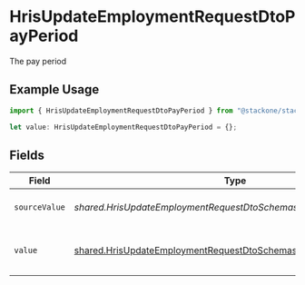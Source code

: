 # HrisUpdateEmploymentRequestDtoPayPeriod

The pay period

## Example Usage

```typescript
import { HrisUpdateEmploymentRequestDtoPayPeriod } from "@stackone/stackone-client-ts/sdk/models/shared";

let value: HrisUpdateEmploymentRequestDtoPayPeriod = {};
```

## Fields

| Field                                                                                                                                           | Type                                                                                                                                            | Required                                                                                                                                        | Description                                                                                                                                     | Example                                                                                                                                         |
| ----------------------------------------------------------------------------------------------------------------------------------------------- | ----------------------------------------------------------------------------------------------------------------------------------------------- | ----------------------------------------------------------------------------------------------------------------------------------------------- | ----------------------------------------------------------------------------------------------------------------------------------------------- | ----------------------------------------------------------------------------------------------------------------------------------------------- |
| `sourceValue`                                                                                                                                   | *shared.HrisUpdateEmploymentRequestDtoSchemasPayPeriodSourceValue*                                                                              | :heavy_minus_sign:                                                                                                                              | The source value of the pay period.                                                                                                             | Hour                                                                                                                                            |
| `value`                                                                                                                                         | [shared.HrisUpdateEmploymentRequestDtoSchemasPayPeriodValue](../../../sdk/models/shared/hrisupdateemploymentrequestdtoschemaspayperiodvalue.md) | :heavy_minus_sign:                                                                                                                              | The pay period of the job postings.                                                                                                             | hour                                                                                                                                            |